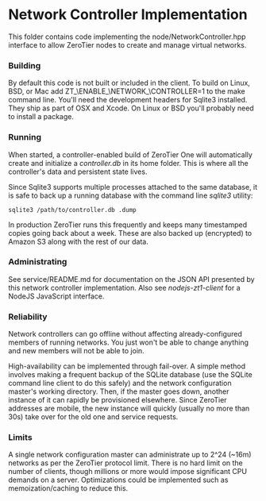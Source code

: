 Network Controller Implementation
======

This folder contains code implementing the node/NetworkController.hpp interface to allow ZeroTier nodes to create and manage virtual networks.

### Building

By default this code is not built or included in the client. To build on Linux, BSD, or Mac add ZT_\ENABLE_\NETWORK_\CONTROLLER=1 to the make command line. You'll need the development headers for Sqlite3 installed. They ship as part of OSX and Xcode. On Linux or BSD you'll probably need to install a package.

### Running

When started, a controller-enabled build of ZeroTier One will automatically create and initialize a *controller.db* in its home folder. This is where all the controller's data and persistent state lives.

Since Sqlite3 supports multiple processes attached to the same database, it is safe to back up a running database with the command line *sqlite3* utility:

    sqlite3 /path/to/controller.db .dump

In production ZeroTier runs this frequently and keeps many timestamped copies going back about a week. These are also backed up (encrypted) to Amazon S3 along with the rest of our data.

### Administrating

See service/README.md for documentation on the JSON API presented by this network controller implementation. Also see *nodejs-zt1-client* for a NodeJS JavaScript interface.

### Reliability

Network controllers can go offline without affecting already-configured members of running networks. You just won't be able to change anything and new members will not be able to join.

High-availability can be implemented through fail-over. A simple method involves making a frequent backup of the SQLite database (use the SQLite command line client to do this safely) and the network configuration master's working directory. Then, if the master goes down, another instance of it can rapidly be provisioned elsewhere. Since ZeroTier addresses are mobile, the new instance will quickly (usually no more than 30s) take over for the old one and service requests.

### Limits

A single network configuration master can administrate up to 2^24 (~16m) networks as per the ZeroTier protocol limit. There is no hard limit on the number of clients, though millions or more would impose significant CPU demands on a server. Optimizations could be implemented such as memoization/caching to reduce this.
